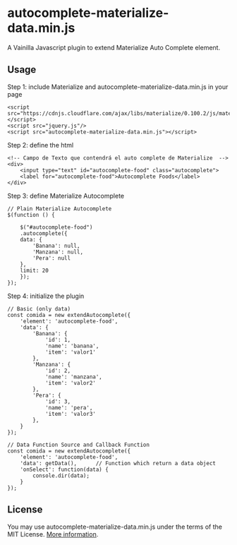 autocomplete-materialize-data.min.js
====================================

A Vainilla Javascript plugin to extend Materialize Auto Complete element.

## Usage
Step 1: include Materialize and autocomplete-materialize-data.min.js in your page

    <script src="https://cdnjs.cloudflare.com/ajax/libs/materialize/0.100.2/js/materialize.min.js"></script>
    <script src="jquery.js"/>
    <script src="autocomplete-materialize-data.min.js"></script>

Step 2: define the html

    <!-- Campo de Texto que contendrá el auto complete de Materialize  --> 
    <div>
        <input type="text" id="autocomplete-food" class="autocomplete">
        <label for="autocomplete-food">Autocomplete Foods</label>
    </div>

Step 3: define Materialize Autocomplete 

    // Plain Materialize Autocomplete 
    $(function () {

        $("#autocomplete-food")
        .autocomplete({
        data: {
            'Banana': null,
            'Manzana': null,
            'Pera': null
        },
        limit: 20
        });    
    });

Step 4: initialize the plugin

    // Basic (only data)
	const comida = new extendAutocomplete({
        'element': 'autocomplete-food', 
        'data': {
            'Banana': {
                'id': 1, 
                'name': 'banana', 
                'item': 'valor1'
            }, 
            'Manzana': {
                'id': 2, 
                'name': 'manzana', 
                'item': 'valor2'
            }, 
            'Pera': {
                'id': 3, 
                'name': 'pera', 
                'item': 'valor3'
            }, 
        }
    });	

    // Data Function Source and Callback Function 
	const comida = new extendAutocomplete({
        'element': 'autocomplete-food', 
        'data': getData(),      // Function which return a data object 
        'onSelect': function(data) {
            console.dir(data); 
        }
    });	

## License
You may use autocomplete-materialize-data.min.js under the terms of the MIT License. [More information](http://en.wikipedia.org/wiki/MIT_License).